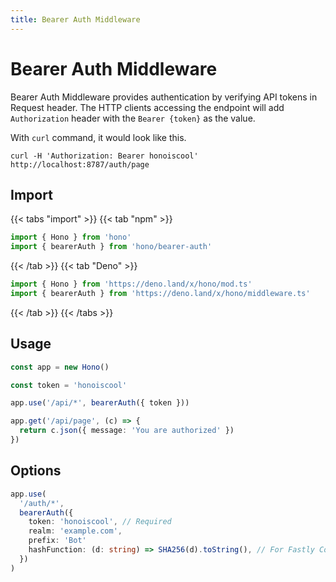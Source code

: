 ```yaml
---
title: Bearer Auth Middleware
---
```


# Bearer Auth Middleware

Bearer Auth Middleware provides authentication by verifying API tokens in Request header.
The HTTP clients accessing the endpoint will add `Authorization` header with the `Bearer {token}` as the value.

With `curl` command, it would look like this.

```
curl -H 'Authorization: Bearer honoiscool' http://localhost:8787/auth/page
```

## Import

{{< tabs "import" >}}
{{< tab "npm" >}}
```ts
import { Hono } from 'hono'
import { bearerAuth } from 'hono/bearer-auth'
```
{{< /tab >}}
{{< tab "Deno" >}}
```ts
import { Hono } from 'https://deno.land/x/hono/mod.ts'
import { bearerAuth } from 'https://deno.land/x/hono/middleware.ts'
```
{{< /tab >}}
{{< /tabs >}}


## Usage

```ts
const app = new Hono()

const token = 'honoiscool'

app.use('/api/*', bearerAuth({ token }))

app.get('/api/page', (c) => {
  return c.json({ message: 'You are authorized' })
})
```

## Options

```ts
app.use(
  '/auth/*',
  bearerAuth({
    token: 'honoiscool', // Required
    realm: 'example.com',
    prefix: 'Bot'
    hashFunction: (d: string) => SHA256(d).toString(), // For Fastly Compute@Edge
  })
)
```
